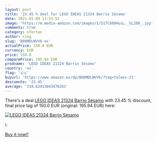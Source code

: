 ```yaml
---
layout: post
title: '23.45 % deal for LEGO IDEAS 21324 Barrio Sésamo'
date: 2021-01-09 13:53:52
image: 'https://m.media-amazon.com/images/I/51TCb88HusL._SL200_.jpg'
comments: true
category: ofertas
author: ring
slug: 'B08MDLWVV6-es'
actualPrice: 150.0 EUR
currency: EUR
price: 150.0
comparePrice: 195.94 EUR
prodname: 'LEGO IDEAS 21324 Barrio Sésamo'
country: 'es'
flag: '🇪🇸'
buyurl: 'https://www.amazon.es/dp/B08MDLWVV6/?tag=tolees-21'
descuento: '23.45'
average: '218.62413043478261'
---
```


There's a deal [LEGO IDEAS 21324 Barrio Sésamo](https://www.amazon.es/dp/B08MDLWVV6/?tag=tolees-21)  with  23.45 % discount, final price tag of  150.0 EUR (original: 195.94 EUR) here:

[![LEGO IDEAS 21324 Barrio Sésamo](https://m.media-amazon.com/images/I/51TCb88HusL._SL200_.jpg)](https://www.amazon.es/dp/B08MDLWVV6/?tag=tolees-21)

ℹ️:


[Buy it now!!](https://www.amazon.es/dp/B08MDLWVV6/?tag=tolees-21)
